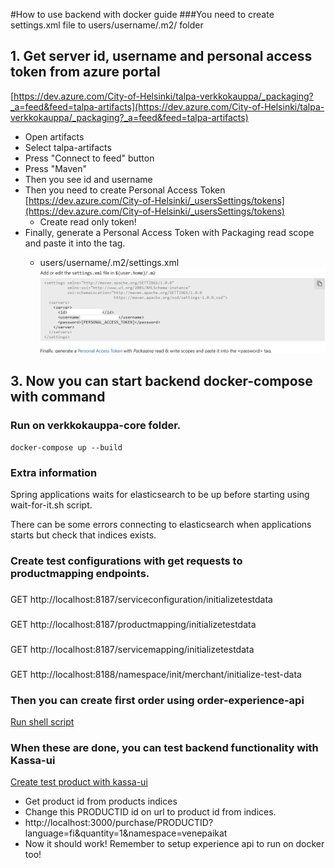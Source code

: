 #How to use backend with docker guide
###You need to create settings.xml file to users/username/.m2/ folder

## 1. Get server id, username and personal access token from azure portal
[https://dev.azure.com/City-of-Helsinki/talpa-verkkokauppa/_packaging?_a=feed&feed=talpa-artifacts](https://dev.azure.com/City-of-Helsinki/talpa-verkkokauppa/_packaging?_a=feed&feed=talpa-artifacts)

* Open artifacts 
* Select talpa-artifacts
* Press "Connect to feed" button
* Press "Maven"
* Then you see id and username
* Then you need to create Personal Access Token [https://dev.azure.com/City-of-Helsinki/_usersSettings/tokens](https://dev.azure.com/City-of-Helsinki/_usersSettings/tokens)
  * Create read only token! 
* Finally, generate a Personal Access Token with Packaging read scope and paste it into the <password> tag.
  * users/username/.m2/settings.xml 
![m2tag.png](m2tag.png)

## 3. Now you can start backend docker-compose with command
### Run on verkkokauppa-core folder.
`docker-compose up --build`

### Extra information
Spring applications waits for elasticsearch to be up before starting using wait-for-it.sh script.

There can be some errors connecting to elasticsearch when applications starts but check that indices exists.

### Create test configurations with get requests to productmapping endpoints.

###
GET http://localhost:8187/serviceconfiguration/initializetestdata

###
GET http://localhost:8187/productmapping/initializetestdata

###
GET http://localhost:8187/servicemapping/initializetestdata

###
GET http://localhost:8188/namespace/init/merchant/initialize-test-data

### Then you can create first order using order-experience-api
[Run shell script](../create_test_order.sh)

### When these are done, you can test backend functionality with Kassa-ui
[Create test product with kassa-ui](http://localhost:3000/purchase/306ab20a-6b30-3ce3-95e8-fef818e6c30e?language=fi&quantity=1&namespace=venepaikat)
* Get product id from products indices
* Change this PRODUCTID id on url to product id from indices.   
* http://localhost:3000/purchase/PRODUCTID?language=fi&quantity=1&namespace=venepaikat
* Now it should work! Remember to setup experience api to run on docker too!
